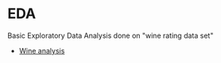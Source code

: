 # EDA
Basic Exploratory Data Analysis done on "wine rating data set"
- [Wine analysis](https://htmlpreview.github.io/?https://github.com/Sushmitha-KK/EDA/blob/master/Wine_analysis.html)
